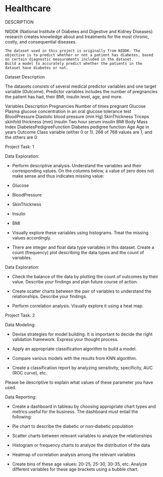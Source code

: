 # Healthcare
DESCRIPTION

NIDDK (National Institute of Diabetes and Digestive and Kidney Diseases) research creates knowledge about and treatments for the most chronic, costly, and consequential diseases.

    The dataset used in this project is originally from NIDDK. The objective is to predict whether or not a patient has diabetes, based on certain diagnostic measurements included in the dataset.
    Build a model to accurately predict whether the patients in the dataset have diabetes or not.

 

Dataset Description

The datasets consists of several medical predictor variables and one target variable (Outcome). Predictor variables includes the number of pregnancies the patient has had, their BMI, insulin level, age, and more.

 
Variables 	Description
Pregnancies 	Number of times pregnant
Glucose 	Plasma glucose concentration in an oral glucose tolerance test
BloodPressure 	Diastolic blood pressure (mm Hg)
SkinThickness 	Triceps skinfold thickness (mm)
Insulin 	Two hour serum insulin
BMI 	Body Mass Index
DiabetesPedigreeFunction 	Diabetes pedigree function
Age 	Age in years
Outcome 	Class variable (either 0 or 1). 268 of 768 values are 1, and the others are 0

Project Task: 1

Data Exploration:

   - Perform descriptive analysis. Understand the variables and their corresponding values. On the columns below, a value of zero does not make sense and thus indicates missing value:

   - Glucose

   - BloodPressure

   - SkinThickness

   - Insulin

   - BMI

   - Visually explore these variables using histograms. Treat the missing values accordingly.

   - There are integer and float data type variables in this dataset. Create a count (frequency) plot describing the data types and the count of variables. 

 

Data Exploration:

   - Check the balance of the data by plotting the count of outcomes by their value. Describe your findings and plan future course of action.

   - Create scatter charts between the pair of variables to understand the relationships. Describe your findings.

   - Perform correlation analysis. Visually explore it using a heat map.

 

Project Task: 2

Data Modeling:

   - Devise strategies for model building. It is important to decide the right validation framework. Express your thought process. 

   - Apply an appropriate classification algorithm to build a model.

   - Compare various models with the results from KNN algorithm.

   - Create a classification report by analyzing sensitivity, specificity, AUC (ROC curve), etc.

Please be descriptive to explain what values of these parameter you have used.

 

Data Reporting:

   - Create a dashboard in tableau by choosing appropriate chart types and metrics useful for the business. The dashboard must entail the following:

   - Pie chart to describe the diabetic or non-diabetic population

   - Scatter charts between relevant variables to analyze the relationships

   - Histogram or frequency charts to analyze the distribution of the data

   - Heatmap of correlation analysis among the relevant variables

   - Create bins of these age values: 20-25, 25-30, 30-35, etc. Analyze different variables for these age brackets using a bubble chart.

 
